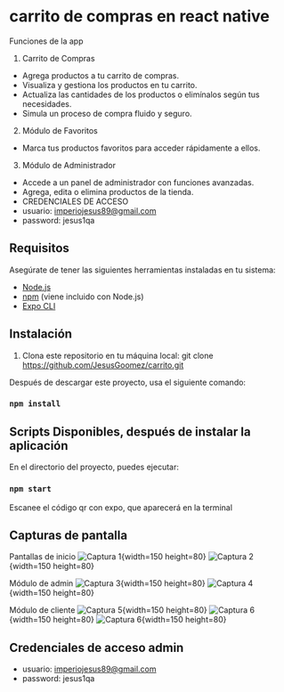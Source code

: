 # carrito de compras en react native
Funciones de la app

1. Carrito de Compras

  - Agrega productos a tu carrito de compras.
  - Visualiza y gestiona los productos en tu carrito.
  - Actualiza las cantidades de los productos o elimínalos según tus necesidades.
  - Simula un proceso de compra fluido y seguro.

2. Módulo de Favoritos
  - Marca tus productos favoritos para acceder rápidamente a ellos.

3. Módulo de Administrador
  - Accede a un panel de administrador con funciones avanzadas.
  - Agrega, edita o elimina productos de la tienda.
  - CREDENCIALES DE ACCESO
   - usuario:   imperiojesus89@gmail.com
   - password:  jesus1qa



## Requisitos

Asegúrate de tener las siguientes herramientas instaladas en tu sistema:

- [Node.js](https://nodejs.org/)
- [npm](https://www.npmjs.com/) (viene incluido con Node.js)
- [Expo CLI](https://docs.expo.dev/get-started/installation/)

## Instalación

1. Clona este repositorio en tu máquina local:
   git clone https://github.com/JesusGoomez/carrito.git

Después de descargar este proyecto, usa el siguiente comando:

### `npm install`

## Scripts Disponibles, después de instalar la aplicación

En el directorio del proyecto, puedes ejecutar:

### `npm start`

Escanee el código qr con expo, que aparecerá en la terminal

## Capturas de pantalla

Pantallas de inicio
![Captura 1](https://raw.githubusercontent.com/JesusGoomez/carrito/main/img/capturas/photo1.jpeg){width=150 height=80}
![Captura 2](https://raw.githubusercontent.com/JesusGoomez/carrito/main/img/capturas/photo2.jpeg){width=150 height=80}

Módulo de admin
![Captura 3](https://raw.githubusercontent.com/JesusGoomez/carrito/main/img/capturas/photo3.jpeg){width=150 height=80}
![Captura 4](https://raw.githubusercontent.com/JesusGoomez/carrito/main/img/capturas/photo4.jpeg){width=150 height=80}

Módulo de cliente
![Captura 5](https://raw.githubusercontent.com/JesusGoomez/carrito/main/img/capturas/photo5.jpeg){width=150 height=80}
![Captura 6](https://raw.githubusercontent.com/JesusGoomez/carrito/main/img/capturas/photo6.jpeg){width=150 height=80}
![Captura 6](https://raw.githubusercontent.com/JesusGoomez/carrito/main/img/capturas/photo7.jpeg){width=150 height=80}



## Credenciales de acceso admin
  - usuario:   imperiojesus89@gmail.com
  - password:  jesus1qa